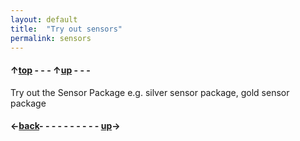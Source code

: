 ```yaml
---
layout: default
title:  "Try out sensors"
permalink: sensors
---
```

#### &uarr;[top](main_menu) - - - &uarr;[up](ix_doing_more) - - -

Try out the Sensor Package e.g. silver sensor package, gold sensor package

#### &larr;[back](waypoints)- - - - - - - - - - [up](ix_doing_more)&rarr;
